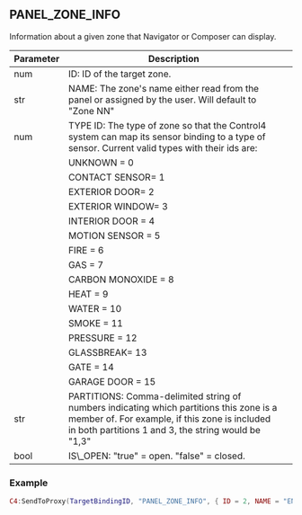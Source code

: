 ## PANEL\_ZONE\_INFO

Information about a given zone that Navigator or Composer can display.  


| Parameter | Description                                                                                                                                                                                       |     |
| --------- | ------------------------------------------------------------------------------------------------------------------------------------------------------------------------------------------------- | :-- |
| num       | ID: ID of the target zone.                                                                                                                                                                        |     |
| str       | NAME: The zone's name either read from the panel or assigned by the user. Will default to "Zone NN"                                                                                               |     |
| num       | TYPE ID: The type of zone so that the Control4 system can map its sensor binding to a type of sensor. Current valid types with their ids are:                                                     |     |
|           | UNKNOWN	= 0                                                                                                                                                                                       |     |
|           | CONTACT SENSOR= 1                                                                                                                                                                                 |     |
|           | EXTERIOR DOOR= 2                                                                                                                                                                                  |     |
|           | EXTERIOR WINDOW= 3                                                                                                                                                                                |     |
|           | INTERIOR DOOR	= 4                                                                                                                                                                                 |     |
|           | MOTION SENSOR = 5                                                                                                                                                                                 |     |
|           | FIRE = 6                                                                                                                                                                                          |     |
|           | GAS = 7                                                                                                                                                                                           |     |
|           | CARBON MONOXIDE	= 8                                                                                                                                                                               |     |
|           | HEAT = 9                                                                                                                                                                                          |     |
|           | WATER = 10                                                                                                                                                                                        |     |
|           | SMOKE = 11                                                                                                                                                                                        |     |
|           | PRESSURE = 12                                                                                                                                                                                     |     |
|           | GLASSBREAK= 13                                                                                                                                                                                    |     |
|           | GATE = 14                                                                                                                                                                                         |     |
|           | GARAGE DOOR = 15                                                                                                                                                                                  |     |
| str       | PARTITIONS: Comma-delimited string of numbers indicating which partitions this zone is a  member of.  For example, if this zone is included in both partitions 1 and 3, the string would be "1,3" |     |
| bool      | IS\\\_OPEN: "true" = open. "false" = closed.                                                                                                                                                      |     |


### Example

```lua
C4:SendToProxy(TargetBindingID, "PANEL_ZONE_INFO", { ID = 2, NAME = "ENTRYWAY", TYPE_ID = 5, PARTITIONS = "1,3", IS_OPEN = true}, "NOTIFY")
```
